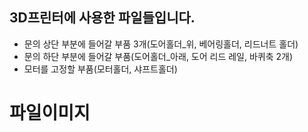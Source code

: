 ## 3D프린터에 사용한 파일들입니다.
- 문의 상단 부분에 들어갈 부품 3개(도어홀더_위, 베어링홀더, 리드너트 홀더)
- 문의 하단 부분에 들어갈 부품(도어홀더_아래, 도어 리드 레일, 바퀴축 2개)
- 모터를 고정할 부품(모터홀더, 샤프트홀더)

  
# 파일이미지

